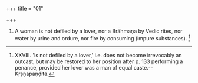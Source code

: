 +++
title = "01"

+++
1. A woman is not defiled by a lover, nor a Brāhmaṇa by Vedic rites, nor water by urine and ordure, nor fire by consuming (impure substances). [^1] 


[^1]:  XXVIII. 'Is not defiled by a lover,' i.e. does not become irrevocably an outcast, but may be restored to her position after p. 133 performing a penance, provided her lover was a man of equal caste.--Kṛṣṇapaṇḍita.
